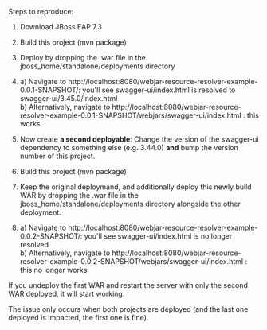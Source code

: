 Steps to reproduce:

1. Download JBoss EAP 7.3
2. Build this project (mvn package)
3. Deploy by dropping the .war file in the jboss_home/standalone/deployments directory
4. a) Navigate to http://localhost:8080/webjar-resource-resolver-example-0.0.1-SNAPSHOT/: you'll see swagger-ui/index.html is resolved to swagger-ui/3.45.0/index.html  
b) Alternatively, navigate to http://localhost:8080/webjar-resource-resolver-example-0.0.1-SNAPSHOT/webjars/swagger-ui/index.html : this works

5. Now create **a second deployable**: Change the version of the swagger-ui dependency to something else (e.g. 3.44.0) **and** bump the version number of this project.
6. Build this project (mvn package)
7. Keep the original deploymand, and additionally deploy this newly build WAR by dropping the .war file in the jboss_home/standalone/deployments directory alongside the other deployment.
8. a) Navigate to http://localhost:8080/webjar-resource-resolver-example-0.0.2-SNAPSHOT/: you'll see swagger-ui/index.html is no longer resolved  
b) Alternatively, navigate to http://localhost:8080/webjar-resource-resolver-example-0.0.2-SNAPSHOT/webjars/swagger-ui/index.html : this no longer works

If you undeploy the first WAR and restart the server with only the second WAR deployed, it will start working.

The issue only occurs when both projects are deployed (and the last one deployed is impacted, the first one is fine).
